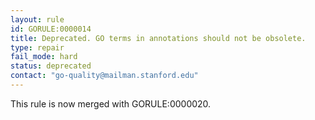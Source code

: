 ```yaml
---
layout: rule
id: GORULE:0000014
title: Deprecated. GO terms in annotations should not be obsolete.
type: repair
fail_mode: hard
status: deprecated
contact: "go-quality@mailman.stanford.edu"
---
```

This rule is now merged with GORULE:0000020.

